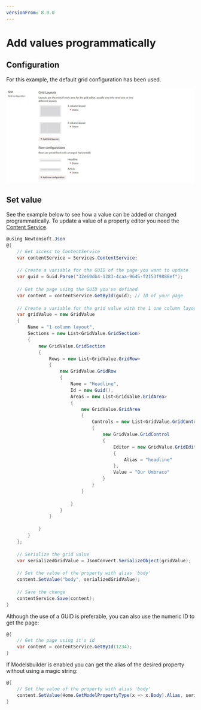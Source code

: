 ```yaml
---
versionFrom: 8.0.0
---
```


# Add values programmatically

## 	Configuration

For this example, the default grid configuration has been used.

![Grid configuration](images/Grid-configuration.jpg)


## Set value
See the example below to see how a value can be added or changed programmatically. To update a value of a property editor you need the [Content Service](../../../../../../Reference/Management/Services/ContentService/index.md).

```csharp
@using Newtonsoft.Json
@{
	// Get access to ContentService
	var contentService = Services.ContentService;

	// Create a variable for the GUID of the page you want to update
	var guid = Guid.Parse("32e60db4-1283-4caa-9645-f2153f9888ef");

	// Get the page using the GUID you've defined
	var content = contentService.GetById(guid); // ID of your page

	// Create a variable for the grid value with the 1 one column layout and add a headline
	var gridValue = new GridValue
	{
		Name = "1 column layout",
		Sections = new List<GridValue.GridSection>
		{
			new GridValue.GridSection
			{
				Rows = new List<GridValue.GridRow>
				{
					new GridValue.GridRow
					{
						Name = "Headline",
						Id = new Guid(),
						Areas = new List<GridValue.GridArea>
						{
							new GridValue.GridArea
							{
								Controls = new List<GridValue.GridControl>
								{
									new GridValue.GridControl
									{
										Editor = new GridValue.GridEditor
										{
											Alias = "headline"
										},
										Value = "Our Umbraco"
									}
								}
							}

						}
					}
				}

			}
		}
	};

	// Serialize the grid value
	var serializedGridValue = JsonConvert.SerializeObject(gridValue);

	// Set the value of the property with alias 'body'
	content.SetValue("body", serializedGridValue);

	// Save the change
	contentService.Save(content);
}
```

Although the use of a GUID is preferable, you can also use the numeric ID to get the page:

```csharp
@{
    // Get the page using it's id
    var content = contentService.GetById(1234); 
}
```

If Modelsbuilder is enabled you can get the alias of the desired property without using a magic string:

```csharp
@{
    // Set the value of the property with alias 'body'
    content.SetValue(Home.GetModelPropertyType(x => x.Body).Alias, serializedGridValue);
}
```

